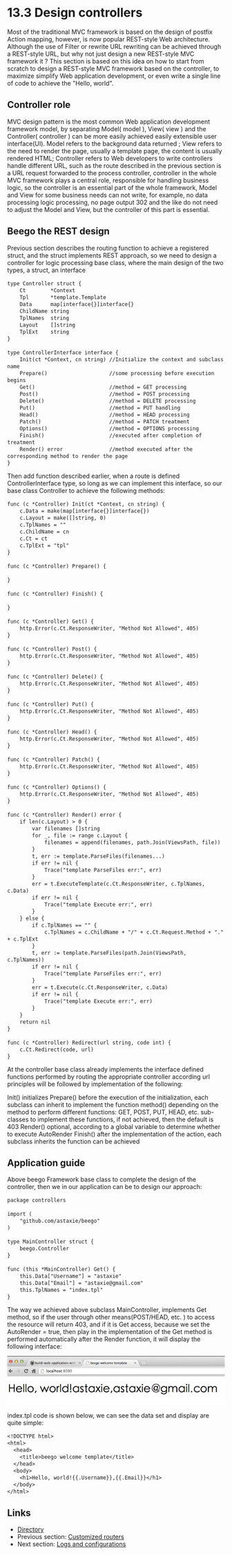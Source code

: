 # 13.3 Design controllers

Most of the traditional MVC framework is based on the design of postfix Action mapping, however, is now popular REST-style Web architecture. Although the use of Filter or rewrite URL rewriting can be achieved through a REST-style URL, but why not just design a new REST-style MVC framework it ? This section is based on this idea on how to start from scratch to design a REST-style MVC framework based on the controller, to maximize simplify Web application development, or even write a single line of code to achieve the "Hello, world".

## Controller role

MVC design pattern is the most common Web application development framework model, by separating Model( model ), View( view ) and the Controller( controller ) can be more easily achieved easily extensible user interface(UI). Model refers to the background data returned ; View refers to the need to render the page, usually a template page, the content is usually rendered HTML; Controller refers to Web developers to write controllers handle different URL, such as the route described in the previous section is a URL request forwarded to the process controller, controller in the whole MVC framework plays a central role, responsible for handling business logic, so the controller is an essential part of the whole framework, Model and View for some business needs can not write, for example, no data processing logic processing, no page output 302 and the like do not need to adjust the Model and View, but the controller of this part is essential.

## Beego the REST design

Previous section describes the routing function to achieve a registered struct, and the struct implements REST approach, so we need to design a controller for logic processing base class, where the main design of the two types, a struct, an interface

	type Controller struct {
		Ct        *Context
		Tpl       *template.Template
		Data      map[interface{}]interface{}
		ChildName string
		TplNames  string
		Layout    []string
		TplExt    string
	}

	type ControllerInterface interface {
		Init(ct *Context, cn string) //Initialize the context and subclass name
		Prepare()                    //some processing before execution begins
		Get()                        //method = GET processing
		Post()                       //method = POST processing
		Delete()                     //method = DELETE processing
		Put()                        //method = PUT handling
		Head()                       //method = HEAD processing
		Patch()                      //method = PATCH treatment
		Options()                    //method = OPTIONS processing
		Finish()                     //executed after completion of treatment
		Render() error               //method executed after the corresponding method to render the page
	}

Then add function described earlier, when a route is defined ControllerInterface type, so long as we can implement this interface, so our base class Controller to achieve the following methods:

    func (c *Controller) Init(ct *Context, cn string) {
		c.Data = make(map[interface{}]interface{})
		c.Layout = make([]string, 0)
		c.TplNames = ""
		c.ChildName = cn
		c.Ct = ct
		c.TplExt = "tpl"
	}
	
	func (c *Controller) Prepare() {
	
	}
	
	func (c *Controller) Finish() {
	
	}
	
	func (c *Controller) Get() {
		http.Error(c.Ct.ResponseWriter, "Method Not Allowed", 405)
	}
	
	func (c *Controller) Post() {
		http.Error(c.Ct.ResponseWriter, "Method Not Allowed", 405)
	}
	
	func (c *Controller) Delete() {
		http.Error(c.Ct.ResponseWriter, "Method Not Allowed", 405)
	}
	
	func (c *Controller) Put() {
		http.Error(c.Ct.ResponseWriter, "Method Not Allowed", 405)
	}
	
	func (c *Controller) Head() {
		http.Error(c.Ct.ResponseWriter, "Method Not Allowed", 405)
	}
	
	func (c *Controller) Patch() {
		http.Error(c.Ct.ResponseWriter, "Method Not Allowed", 405)
	}
	
	func (c *Controller) Options() {
		http.Error(c.Ct.ResponseWriter, "Method Not Allowed", 405)
	}
	
	func (c *Controller) Render() error {
		if len(c.Layout) > 0 {
			var filenames []string
			for _, file := range c.Layout {
				filenames = append(filenames, path.Join(ViewsPath, file))
			}
			t, err := template.ParseFiles(filenames...)
			if err != nil {
				Trace("template ParseFiles err:", err)
			}
			err = t.ExecuteTemplate(c.Ct.ResponseWriter, c.TplNames, c.Data)
			if err != nil {
				Trace("template Execute err:", err)
			}
		} else {
			if c.TplNames == "" {
				c.TplNames = c.ChildName + "/" + c.Ct.Request.Method + "." + c.TplExt
			}
			t, err := template.ParseFiles(path.Join(ViewsPath, c.TplNames))
			if err != nil {
				Trace("template ParseFiles err:", err)
			}
			err = t.Execute(c.Ct.ResponseWriter, c.Data)
			if err != nil {
				Trace("template Execute err:", err)
			}
		}
		return nil
	}
	
	func (c *Controller) Redirect(url string, code int) {
		c.Ct.Redirect(code, url)
	}	


At the controller base class already implements the interface defined functions performed by routing the appropriate controller according url principles will be followed by implementation of the following:

Init() initializes
Prepare() before the execution of the initialization, each subclass can inherit to implement the function
method() depending on the method to perform different functions: GET, POST, PUT, HEAD, etc. sub-classes to implement these functions, if not achieved, then the default is 403
Render() optional, according to a global variable to determine whether to execute AutoRender
Finish() after the implementation of the action, each subclass inherits the function can be achieved

## Application guide

Above beego Framework base class to complete the design of the controller, then we in our application can be to design our approach:

	package controllers
	
	import (
		"github.com/astaxie/beego"
	)
	
	type MainController struct {
		beego.Controller
	}
	
	func (this *MainController) Get() {
		this.Data["Username"] = "astaxie"
		this.Data["Email"] = "astaxie@gmail.com"
		this.TplNames = "index.tpl"
	}

The way we achieved above subclass MainController, implements Get method, so if the user through other means(POST/HEAD, etc. ) to access the resource will return 403, and if it is Get access, because we set the AutoRender = true, then play in the implementation of the Get method is performed automatically after the Render function, it will display the following interface:

![](images/13.4.beego.png?raw=true)

index.tpl code is shown below, we can see the data set and display are quite simple:

	<!DOCTYPE html>
	<html>
	  <head>
	    <title>beego welcome template</title>
	  </head>
	  <body>
	    <h1>Hello, world!{{.Username}},{{.Email}}</h1>
	  </body>
	</html>


## Links

- [Directory](preface.md)
- Previous section: [Customized routers](13.2.md)
- Next section: [Logs and configurations](13.4.md)
